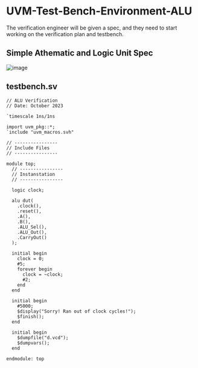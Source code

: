 # UVM-Test-Bench-Environment-ALU
The verification engineer will be given a spec, and they need to start working on the verification plan and testbench. 

## Simple Athematic and Logic Unit Spec
![image](https://github.com/srsapireddy/UVM-Test-Bench-Environment-ALU/assets/32967087/d267b301-03f8-476a-ae27-b803ebf6832b)

## testbench.sv
```
// ALU Verification
// Date: October 2023

`timescale 1ns/1ns

import uvm_pkg::*;
`include "uvm_macros.svh"

// ----------------
// Include Files
// ----------------

module top;
  // ----------------
  // Instanstation
  // ----------------
  
  logic clock;
  
  alu dut(
    .clock(),
    .reset(),
    .A(),
    .B(),
    .ALU_Sel(),
    .ALU_Out(),
    .CarryOut()
  );
  
  initial begin
    clock = 0;
    #5;
    forever begin
      clock = ~clock;
      #2;
    end
  end
  
  initial begin
    #5000;
    $display("Sorry! Ran out of clock cycles!");
    $finish();
  end
  
  initial begin
    $dumpfile("d.vcd");
    $dumpvars();
  end
  
endmodule: top
```
